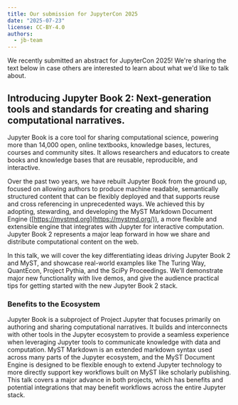 ```yaml
---
title: Our submission for JupyterCon 2025
date: "2025-07-23"
license: CC-BY-4.0
authors:
  - jb-team
---
```


We recently submitted an abstract for JupyterCon 2025! We're sharing the text below in case others are interested to learn about what we'd like to talk about.

## Introducing Jupyter Book 2: Next-generation tools and standards for creating and sharing computational narratives.

Jupyter Book is a core tool for sharing computational science, powering more than 14,000 open, online textbooks, knowledge bases, lectures, courses and community sites. It allows researchers and educators to create books and knowledge bases that are reusable, reproducible, and interactive. 

Over the past two years, we have rebuilt Jupyter Book from the ground up, focused on allowing authors to produce machine readable, semantically structured content that can be flexibly deployed and that supports reuse and cross referencing in unprecedented ways. We achieved this by adopting, stewarding, and developing the MyST Markdown Document Engine ([https://mystmd.org](https://mystmd.org/)), a more flexible and extensible engine that integrates with Jupyter for interactive computation. Jupyter Book 2 represents a major leap forward in how we share and distribute computational content on the web.

In this talk, we will cover the key differentiating ideas driving Jupyter Book 2 and MyST, and showcase real-world examples like The Turing Way, QuantEcon, Project Pythia, and the SciPy Proceedings. We'll demonstrate major new functionality with live demos, and give the audience practical tips for getting started with the new Jupyter Book 2 stack.

### Benefits to the Ecosystem

Jupyter Book is a subproject of Project Jupyter that focuses primarily on authoring and sharing computational narratives. It builds and interconnects with other tools in the Jupyter ecosystem to provide a seamless experience when leveraging Jupyter tools to communicate knowledge with data and computation. MyST Markdown is an extended markdown syntax used across many parts of the Jupyter ecosystem, and the MyST Document Engine is designed to be flexible enough to extend Jupyter technology to more directly support key workflows built on MyST like scholarly publishing. This talk covers a major advance in both projects, which has benefits and potential integrations that may benefit workflows across the entire Jupyter stack.